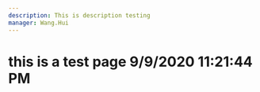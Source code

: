 ```yaml
---
description: This is description testing
manager: Wang.Hui
---
```

# this is a test page 9/9/2020 11:21:44 PM